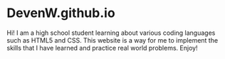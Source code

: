 # DevenW.github.io
Hi! I am a high school student learning about various coding languages such as HTML5 and CSS. This website is a way for me to implement the skills that I have learned and practice real world problems. Enjoy!
